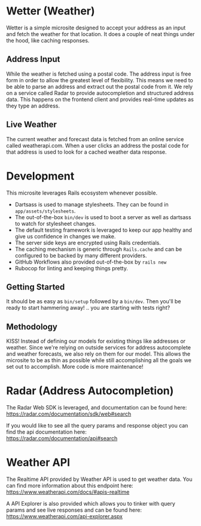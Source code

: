 # Wetter (Weather)

Wetter is a simple microsite designed to accept your address as an input and
fetch the weather for that location. It does a couple of neat things under the
hood, like caching responses. 

## Address Input

While the weather is fetched using a postal code. The address input is free
form in order to allow the greatest level of flexibility. This means we need to
be able to parse an address and extract out the postal code from it. We rely on
a service called Radar to provide autocompletion and structured address data.
This happens on the frontend client and provides real-time updates as they type
an address.

## Live Weather

The current weather and forecast data is fetched from an online service called
weatherapi.com. When a user clicks an address the postal code for that address
is used to look for a cached weather data response.

# Development

This microsite leverages Rails ecosystem whenever possible.

- Dartsass is used to manage stylesheets. They can be found in
  `app/assets/stylesheets`.
- The out-of-the-box `bin/dev` is used to boot a server as well as dartsass to
  watch for stylesheet changes.
- The default testing framework is leveraged to keep our app healthy and give
  us confidence in changes we make.
- The server side keys are encrypted using Rails credentials.
- The caching mechanism is generic through `Rails.cache` and can be configured
  to be backed by many different providers.
- GitHub Workflows also provided out-of-the-box by `rails new`
- Rubocop for linting and keeping things pretty.

## Getting Started

It should be as easy as `bin/setup` followed by a `bin/dev`. Then you'll be
ready to start hammering away! .. you are starting with tests right?

## Methodology

KISS! Instead of defining our models for existing things like addresses or
weather. Since we're relying on outside services for address autocomplete and
weather forecasts, we also rely on them for our model. This allows the
microsite to be as thin as possible while still accomplishing all the goals we
set out to accomplish. More code is more maintenance! 


# Radar (Address Autocompletion)

The Radar Web SDK is leveraged, and documentation can be found here: https://radar.com/documentation/sdk/web#search 

If you would like to see all the query params and response object you can find the api documentation here: https://radar.com/documentation/api#search

# Weather API

The Realtime API provided by Weather API is used to get weather data. You can find more information about this endpoint here: https://www.weatherapi.com/docs/#apis-realtime

A API Explorer is also provided which allows you to tinker with query params and see live responses and can be found here: https://www.weatherapi.com/api-explorer.aspx

